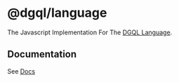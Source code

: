 # @dgql/language

The Javascript Implementation For The [DGQL Language](https://github.com/danstarns/dgql).

## Documentation

See [Docs](https://github.com/danstarns/DGQL/blob/main/docs/index.md)
